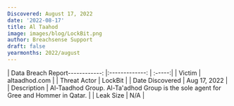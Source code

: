 ```yaml
---
Discovered: August 17, 2022
date: '2022-08-17'
title: Al Taahod
image: images/blog/LockBit.png
author: Breachsense Support
draft: false
yearmonths: 2022/august
---
```


| Data Breach Report------------:     |:-------------:    | :-----:|
| Victim      | altaadhod.com      | 
| Threat Actor      | LockBit      | 
| Date Discovered      | Aug 17, 2022      | 
| Description      | Al-Taadhod Group. Al-Ta'adhod Group is the sole agent for Gree and Hommer in Qatar.      | 
| Leak Size      | N/A      | 

